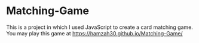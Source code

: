 # Matching-Game
This is a project in which I used JavaScript to create a card matching game.
You may play this game at https://hamzah30.github.io/Matching-Game/
